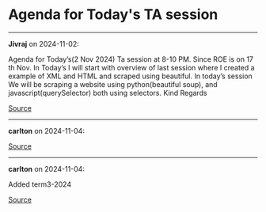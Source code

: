 # Agenda for Today's TA session


---

**Jivraj** on 2024-11-02:

Agenda for Today’s(2 Nov 2024) Ta session at 8-10 PM.
Since ROE is on 17 th Nov. In Today’s I will start with overview of last session where I created a example of XML and HTML and scraped using beautiful.
In today’s session We will be scraping a website using python(beautiful soup), and javascript(querySelector) both using selectors.
Kind Regards

[Source](https://discourse.onlinedegree.iitm.ac.in/t/agenda-for-todays-ta-session/155326/1)

---

**carlton** on 2024-11-04:



[Source](https://discourse.onlinedegree.iitm.ac.in/t/agenda-for-todays-ta-session/155326/3)

---

**carlton** on 2024-11-04:

Added term3-2024

[Source](https://discourse.onlinedegree.iitm.ac.in/t/agenda-for-todays-ta-session/155326/4)